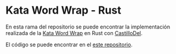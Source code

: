 # Kata Word Wrap - Rust

En esta rama del repositorio se puede encontrar la implementación realizada de la [Kata Word Wrap](https://codingdojo.org/kata/WordWrap/) en Rust con [CastilloDel](https://github.com/CastilloDel).

El código se puede encontrar en el [este repositorio](https://github.com/CastilloDel/word-wrap).

